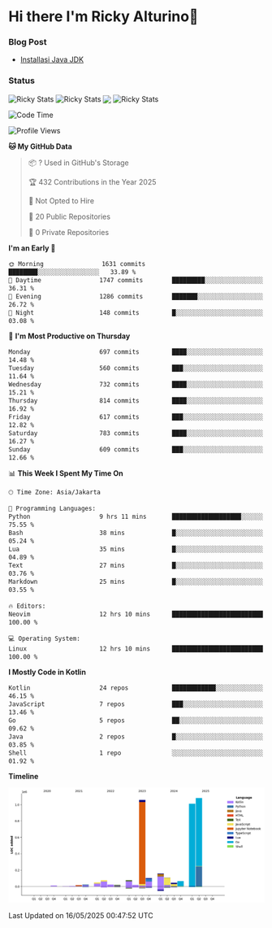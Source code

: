 # Hi there I'm Ricky Alturino👋

### Blog Post

<!-- BLOG-POST-LIST:START -->

- [Installasi Java JDK](https://onirutla.medium.com/installasi-java-jdk-ec701beeb5cb?source=rss-d9d81c918cc9------2)
<!-- BLOG-POST-LIST:END -->

### Status

<img align="center" alt="Ricky Stats" src="https://github-readme-stats.vercel.app/api?username=Alturino&theme=dark&show_icons=true&hide_border=false" />
<img align="center" alt="Ricky Stats" src="https://github-readme-stats.vercel.app/api/top-langs/?username=Alturino&theme=dark&show_icons=true&layout=compact"/>
<img align="center" width="640px" src="https://github-readme-stats.vercel.app/api/wakatime?username=Alturino&layout=compact&hide_border=true&theme=dark">
<img align="center" alt="Ricky Stats" src="https://leetcard.jacoblin.cool/alturino?border=0&radius=20&ext=activity"/>

<!--START_SECTION:waka-->
![Code Time](http://img.shields.io/badge/Code%20Time-1%2C215%20hrs%2040%20mins-blue)

![Profile Views](http://img.shields.io/badge/Profile%20Views-0-blue)

**🐱 My GitHub Data** 

> 📦 ? Used in GitHub's Storage 
 > 
> 🏆 432 Contributions in the Year 2025
 > 
> 🚫 Not Opted to Hire
 > 
> 📜 20 Public Repositories 
 > 
> 🔑 0 Private Repositories 
 > 
**I'm an Early 🐤** 

```text
🌞 Morning                1631 commits        ████████░░░░░░░░░░░░░░░░░   33.89 % 
🌆 Daytime                1747 commits        █████████░░░░░░░░░░░░░░░░   36.31 % 
🌃 Evening                1286 commits        ███████░░░░░░░░░░░░░░░░░░   26.72 % 
🌙 Night                  148 commits         █░░░░░░░░░░░░░░░░░░░░░░░░   03.08 % 
```
📅 **I'm Most Productive on Thursday** 

```text
Monday                   697 commits         ████░░░░░░░░░░░░░░░░░░░░░   14.48 % 
Tuesday                  560 commits         ███░░░░░░░░░░░░░░░░░░░░░░   11.64 % 
Wednesday                732 commits         ████░░░░░░░░░░░░░░░░░░░░░   15.21 % 
Thursday                 814 commits         ████░░░░░░░░░░░░░░░░░░░░░   16.92 % 
Friday                   617 commits         ███░░░░░░░░░░░░░░░░░░░░░░   12.82 % 
Saturday                 783 commits         ████░░░░░░░░░░░░░░░░░░░░░   16.27 % 
Sunday                   609 commits         ███░░░░░░░░░░░░░░░░░░░░░░   12.66 % 
```


📊 **This Week I Spent My Time On** 

```text
🕑︎ Time Zone: Asia/Jakarta

💬 Programming Languages: 
Python                   9 hrs 11 mins       ███████████████████░░░░░░   75.55 % 
Bash                     38 mins             █░░░░░░░░░░░░░░░░░░░░░░░░   05.24 % 
Lua                      35 mins             █░░░░░░░░░░░░░░░░░░░░░░░░   04.89 % 
Text                     27 mins             █░░░░░░░░░░░░░░░░░░░░░░░░   03.76 % 
Markdown                 25 mins             █░░░░░░░░░░░░░░░░░░░░░░░░   03.55 % 

🔥 Editors: 
Neovim                   12 hrs 10 mins      █████████████████████████   100.00 % 

💻 Operating System: 
Linux                    12 hrs 10 mins      █████████████████████████   100.00 % 
```

**I Mostly Code in Kotlin** 

```text
Kotlin                   24 repos            ████████████░░░░░░░░░░░░░   46.15 % 
JavaScript               7 repos             ███░░░░░░░░░░░░░░░░░░░░░░   13.46 % 
Go                       5 repos             ██░░░░░░░░░░░░░░░░░░░░░░░   09.62 % 
Java                     2 repos             █░░░░░░░░░░░░░░░░░░░░░░░░   03.85 % 
Shell                    1 repo              ░░░░░░░░░░░░░░░░░░░░░░░░░   01.92 % 
```



**Timeline**

![Lines of Code chart](https://raw.githubusercontent.com/Alturino/Alturino/main/assets/bar_graph.png)


 Last Updated on 16/05/2025 00:47:52 UTC
<!--END_SECTION:waka-->
